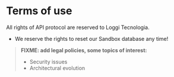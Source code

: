 # Terms of use

All rights of API protocol are reserved to Loggi Tecnologia.

 - We reserve the rights to reset our Sandbox database any time!

> **FIXME: add legal policies, some topics of interest:**
>
>  - Security issues
>  - Architectural evolution
